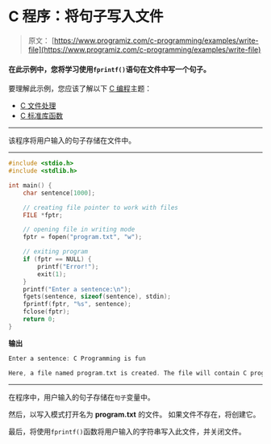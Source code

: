 # C 程序：将句子写入文件

> 原文： [https://www.programiz.com/c-programming/examples/write-file](https://www.programiz.com/c-programming/examples/write-file)

#### 在此示例中，您将学习使用`fprintf()`语句在文件中写一个句子。

要理解此示例，您应该了解以下 [C 编程](/c-programming "C tutorial")主题：

*   [C 文件处理](/c-programming/c-file-input-output)
*   [C 标准库函数](/c-programming/library-function)

* * *

该程序将用户输入的句子存储在文件中。

* * *

```c
#include <stdio.h>
#include <stdlib.h>

int main() {
    char sentence[1000];

    // creating file pointer to work with files
    FILE *fptr;

    // opening file in writing mode
    fptr = fopen("program.txt", "w");

    // exiting program 
    if (fptr == NULL) {
        printf("Error!");
        exit(1);
    }
    printf("Enter a sentence:\n");
    fgets(sentence, sizeof(sentence), stdin);
    fprintf(fptr, "%s", sentence);
    fclose(fptr);
    return 0;
} 
```

**输出**

```c
Enter a sentence: C Programming is fun

Here, a file named program.txt is created. The file will contain C programming is fun text. 
```

* * *

在程序中，用户输入的句子存储在`句子`变量中。

然后，以写入模式打开名为 **program.txt** 的文件。 如果文件不存在，将创建它。

最后，将使用`fprintf()`函数将用户输入的字符串写入此文件，并关闭文件。
